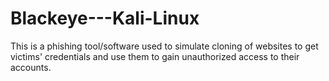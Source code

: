 # Blackeye---Kali-Linux
This is a phishing tool/software used to simulate cloning of websites to get victims' credentials and use them to gain unauthorized access to their accounts. 
